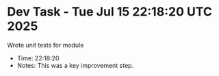 # Dev Task - Tue Jul 15 22:18:20 UTC 2025
Wrote unit tests for module
- Time: 22:18:20
- Notes: This was a key improvement step.
